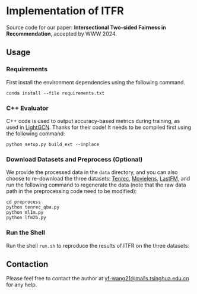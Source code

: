 # Implementation of ITFR
Source code for our paper: **Intersectional Two-sided Fairness in Recommendation**, accepted by WWW 2024.

## Usage
### Requirements
First install the environment dependencies using the following command.
```
conda install --file requirements.txt
```
### C++ Evaluator
C++ code is used to output accuracy-based metrics during training, as used in [LightGCN](https://github.com/kuandeng/LightGCN). Thanks for their code! It needs to be compiled first using the following command:
```
python setup.py build_ext --inplace
```
### Download Datasets and Preprocess (Optional)
We provide the processed data in the ```data``` directory, and you can also choose to re-download the three datasets: [Tenrec](https://static.qblv.qq.com/qblv/h5/algo-frontend/tenrec_dataset.html), [Movielens](https://grouplens.org/datasets/movielens/1m/), [LastFM](http://www.cp.jku.at/datasets/LFM-2b/), and run the following command to regenerate the data (note that the raw data path in the preprocessing code need to be modified):
```
cd preprocess
python tenrec_qba.py
python ml1m.py
python lfm2b.py
```
### Run the Shell
Run the shell ```run.sh``` to reproduce the results of ITFR on the three datasets.
## Contaction
Please feel free to contact the author at yf-wang21@mails.tsinghua.edu.cn for any help.
